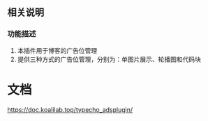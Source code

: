 ## 相关说明
### 功能描述
1. 本插件用于博客的广告位管理
2. 提供三种方式的广告位管理，分别为：单图片展示、轮播图和代码块

# 文档
https://doc.koalilab.top/typecho_adsplugin/
